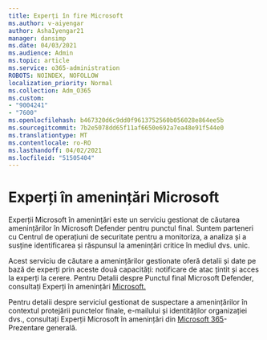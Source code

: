 ```yaml
---
title: Experți în fire Microsoft
ms.author: v-aiyengar
author: AshaIyengar21
manager: dansimp
ms.date: 04/03/2021
ms.audience: Admin
ms.topic: article
ms.service: o365-administration
ROBOTS: NOINDEX, NOFOLLOW
localization_priority: Normal
ms.collection: Adm_O365
ms.custom:
- "9004241"
- "7600"
ms.openlocfilehash: b467320d6c9dd0f9613752560b056028e864ee5b
ms.sourcegitcommit: 7b2e5078dd65f11af6650e692a7ea48e91f544e0
ms.translationtype: MT
ms.contentlocale: ro-RO
ms.lasthandoff: 04/02/2021
ms.locfileid: "51505404"
---
```

# <a name="microsoft-threat-experts"></a>Experți în amenințări Microsoft

Experții Microsoft în amenințări este un serviciu gestionat de căutarea amenințărilor în Microsoft Defender pentru punctul final.  Suntem parteneri cu Centrul de operațiuni de securitate pentru a monitoriza, a analiza și a susține identificarea și răspunsul la amenințări critice în mediul dvs. unic.

Acest serviciu de căutare a amenințărilor gestionate oferă detalii și date pe bază de experți prin aceste două capacități: notificare de atac țintit și acces la experți la cerere. Pentru Detalii despre Punctul final Microsoft Defender, consultați Experți în amenințări [Microsoft.]( https://docs.microsoft.com/microsoft-365/security/defender-endpoint/microsoft-threat-experts)

Pentru detalii despre serviciul gestionat de suspectare a amenințărilor în contextul protejării punctelor finale, e-mailului și identităților organizației dvs., consultați Experții Microsoft în amenințări din [Microsoft 365](https://docs.microsoft.com/microsoft-365/security/mtp/microsoft-threat-experts?view=o365-worldwide)- Prezentare generală.